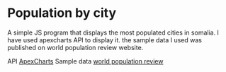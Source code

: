 # Population by city

A simple JS program that displays the most populated cities in somalia.
I have used apexcharts API to display it. the sample data I used was published on world population review website.

API <a href="https://apexcharts.com/">ApexCharts</a>
Sample data <a href="http://worldpopulationreview.com/countries/somalia-population/cities/">world population review</a>
